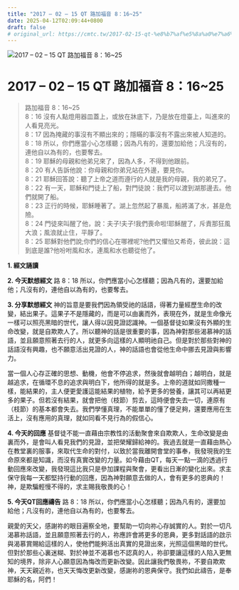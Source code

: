 ```yaml
---
title: "2017 – 02 – 15 QT 路加福音 8：16~25"
date: 2025-04-12T02:09:44+0800
draft: false
# original_url: https://cmtc.tw/2017-02-15-qt-%e8%b7%af%e5%8a%a0%e7%a6%8f%e9%9f%b3-8%ef%bc%9a1625
---
```


![2017 – 02 – 15 QT 路加福音 8：16\~25](/images/qt.jpg   "2017 – 02 – 15 QT 路加福音 8：16\~25")

# 2017 – 02 – 15 QT 路加福音 8：16\~25

> 路加福音 8：16\~25  
> 8：16 沒有人點燈用器皿蓋上，或放在牀底下，乃是放在燈臺上，叫進來的人看見亮光。  
> 8：17 因為掩藏的事沒有不顯出來的；隱瞞的事沒有不露出來被人知道的。  
> 8：18 所以，你們應當小心怎樣聽；因為凡有的，還要加給他；凡沒有的，連他自以為有的，也要奪去。  
> 8：19 耶穌的母親和他弟兄來了，因為人多，不得到他跟前。  
> 8：20 有人告訴他說：你母親和你弟兄站在外邊，要見你。  
> 8：21 耶穌回答說：聽了上帝之道而遵行的人就是我的母親，我的弟兄了。  
> 8：22 有一天，耶穌和門徒上了船，對門徒說：我們可以渡到湖那邊去。他們就開了船。  
> 8：23 正行的時候，耶穌睡著了。湖上忽然起了暴風，船將滿了水，甚是危險。  
> 8：24 門徒來叫醒了他，說：夫子!夫子!我們喪命啦!耶穌醒了，斥責那狂風大浪；風浪就止住，平靜了。  
> 8：25 耶穌對他們說;你們的信心在哪裡呢?他們又懼怕又希奇，彼此說：這到底是誰?他吩咐風和水，連風和水也聽從他了。

**1.  經文誦讀**

**2.  今天默想經文**
路 8：18 所以，你們應當小心怎樣聽；因為凡有的，還要加給他；凡沒有的，連他自以為有的，也要奪去。

**3. 分享默想經文**
神的旨意是要我們因為領受祂的話語，得著力量經歷生命的改變，結出果子。這果子不是隱藏的，而是可以由裏而外，表現在外，就是生命像光一樣可以照亮黑暗的世代，讓人得以因見證認識神。一個基督徒如果沒有外顯的生命改變，就是自欺欺人了。所以聽神的話是很重要的事，因為神對那些渴慕神的話語，並且願意照著去行的人，就更多向這樣的人顯明祂自己。但是對於那些對神的話語沒有興趣，也不願意活出見證的人，神的話語也會從他生命中挪去見證與影響力。

當一個人心存正確的思想、動機，他會不停追求，然後就會越明白；越明白，就是越追求，在循環不息的追求與明白下，他所得的就是多。上帝的道就如同撒種一樣，能結果的，主人便更愛護這能結果的植物，給予更多的營養，讓其可以再結更多的果子。但若沒有結果，就會把他（枝節）剪去，這時便會失去一切，連原有（枝節）的基本都會失去。我們學懂真理，不能單單的懂了便足夠，還要應用在生活上，沒有應用的真理，就如同看不見行為的假信心。

**4. 今天的回應**
基督徒不能一直藉由宗教性的活動聚會來自欺欺人，生命改變是由裏而外，是會叫人看見我們的見證，並把榮耀歸給神的。我過去就是一直藉由熱心在教堂裏的服事，來取代生命的對付，以致於當我離開會堂的事奉，我發現我的生命原來都是知識，而沒有真實改變的力量。如今藉由QT，每天一點一滴的透過行動回應來改變，我發現這比我只是參加課程與聚會，更看出日漸的變化出來。求主保守我每一天都堅持行動的回應，因為神對願意去做的人，會有更多的恩典的！神，是欺騙輕慢不得的，求主賜我敬畏的心！

**5. 今天QT回應禱告**
路 8：18 所以，你們應當小心怎樣聽；因為凡有的，還要加給他；凡沒有的，連他自以為有的，也要奪去。

親愛的天父，感謝祢的眼目遍察全地，要幫助一切向祢心存誠實的人。對於一切凡渴慕祢話語，並且願意照著去行的人，祢應許會將更多的恩典，更多對話語的啟示與渴慕賞賜給這樣的人，使他們能夠活出真實的見證出來，光照這個黑暗的世代。但對於那些心裏迷糊、對於神並不渴慕也不認真的人，祢卻要讓這樣的人陷入更無知的境界，除非人心願意因為悔改而更新改變。因此讓我們敬畏祢，不要自欺欺神，天天親近祢，也天天悔改更新改變，感謝祢的恩典保守。我們如此禱告，是奉耶穌的名，阿們！
